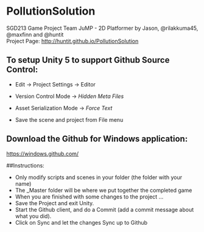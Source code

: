 # PollutionSolution
SGD213 Game Project Team JuMP - 2D Platformer by Jason, @rilakkuma45, @maxfinn and @huntit  
Project Page: <http://huntit.github.io/PollutionSolution>

## To setup Unity 5 to support Github Source Control:
* Edit → Project Settings → Editor 

* Version Control Mode → *Hidden Meta Files* 
* Asset Serialization Mode → *Force Text*

* Save the scene and project from File menu

## Download the Github for Windows application: 
<https://windows.github.com/>

##Instructions:
* Only modify scripts and scenes in your folder (the folder with your name)
* The _Master folder will be where we put together the completed game
* When you are finished with some changes to the project ... 
* Save the Project and exit Unity. 
* Start the Github client, and do a Commit (add a commit message about what you did).
* Click on Sync and let the changes Sync up to Github
